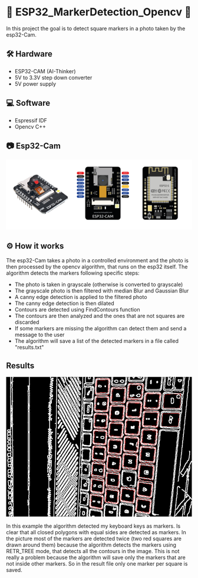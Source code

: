 # :small_orange_diamond: ESP32_MarkerDetection_Opencv :small_orange_diamond:
In this project the goal is to detect square markers in a photo taken by the esp32-Cam. 

## :hammer_and_wrench: Hardware 	
- ESP32-CAM (AI-Thinker)
- 5V to 3.3V step down converter
- 5V power supply

## 	:computer: Software
- Espressif IDF
- Opencv C++

## :camera: Esp32-Cam
![Esp32-Cam](/Images/Esp32_Cam.png)

## :gear: How it works
The esp32-Cam takes a photo in a controlled environment and the photo is then processed by the opencv algorithm, that runs on the esp32 itself. The algorithm detects the markers following specific steps:
- The photo is taken in grayscale (otherwise is converted to grayscale)
- The grayscale photo is then filtered with median Blur and Gaussian Blur
- A canny edge detection is applied to the filtered photo
- The canny edge detection is then dilated 
- Contours are detected using FindContours function
- The contours are then analyzed and the ones that are not squares are discarded
- If some markers are missing the algorithm can detect them and send a message to the user
- The algorithm will save a list of the detected markers in a file called "results.txt"

## Results 
![Esp32-Cam](/Images/MARK0.png)

In this example the algorithm detected my keyboard keys as markers. Is clear that all closed polygons with equal sides are detected as markers.
In the picture most of the markers are detected twice (two red squares are drawn around them) because the algorithm detects the markers using RETR_TREE mode, that detects all the contours in the image. This is not really a problem because the algorithm will save only the markers that are not inside other markers. So in the result file only one marker per square is saved.